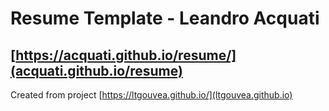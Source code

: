 # Resume Template - Leandro Acquati

## [https://acquati.github.io/resume/](acquati.github.io/resume)

Created from project [https://ltgouvea.github.io/](ltgouvea.github.io)
